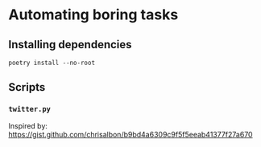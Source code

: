 # Automating boring tasks

## Installing dependencies

```
poetry install --no-root
```

## Scripts

### `twitter.py`

Inspired by: https://gist.github.com/chrisalbon/b9bd4a6309c9f5f5eeab41377f27a670